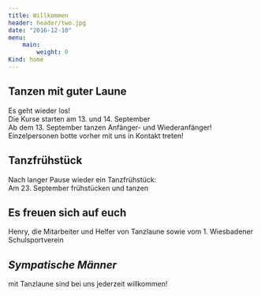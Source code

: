 ```yaml
---
title: Willkommen
header: header/two.jpg
date: "2016-12-10"
menu:
    main:
        weight: 0
Kind: home
---
```


## Tanzen mit guter Laune  

Es geht wieder los!  
Die Kurse starten am 13. und 14. September  
Ab dem 13. September tanzen Anfänger- und Wiederanfänger!  
Einzelpersonen botte vorher mit uns in Kontakt treten!

## Tanzfrühstück

Nach langer Pause wieder ein Tanzfrühstück:  
Am 23. September frühstücken und tanzen  

## Es freuen sich auf euch  
Henry, die Mitarbeiter und Helfer von Tanzlaune sowie vom 1. Wiesbadener Schulsportverein  

## *Sympatische Männer*  
mit Tanzlaune sind bei uns jederzeit willkommen!  

